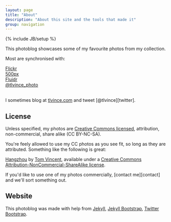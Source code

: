 ```yaml
---
layout: page
title: "About"
description: "About this site and the tools that made it"
group: navigation
---
```

{% include JB/setup %}

This photoblog showcases some of my favourite photos from my collection.

Most are synchronised with:

<div class="row">
  <div class="span1"><a href="https://secure.flickr.com/photos/tlvince">Flickr</a></div>
  <div class="span1"><a href="http://500px.com/tlvince">500px</a></div>
  <div class="span1"><a href="http://www.fluidr.com/photos/tlvince">Fluidr</a></div>
  <div class="span1"><a href="https://twitter.com/#!/tlvince_photo">@tlvince_photo</a></div>
</div>
<br/>

I sometimes blog at [tlvince.com][2] and tweet [@tlvince][twitter].

## License

Unless specified, my photos are [Creative Commons licensed][cc], attribution,
non-commercial, share alike (CC BY-NC-SA).

You're feely allowed to use my CC photos as you see fit, so long as they are
attributed. Something like the following is great:

[Hangzhou][1] by [Tom Vincent][2], available under a [Creative Commons
Attribution-NonCommercial-ShareAlike license][cc].

If you'd like to use one of my photos commercially, [contact me][contact] and
we'll sort something out.

## Website

This photoblog was made with help from [Jekyll][j], [Jekyll Bootstrap][jb],
[Twitter Bootstrap][tb].

  [1]: http://photo.tlvince.com/2011/06/06/hangzhou/
  [2]: http://tlvince.com
  [j]: https://github.com/mojombo/jekyll
  [cc]: https://creativecommons.org/licenses/by-nc-sa/3.0/
  [jb]: http://jekyllbootstrap.com
  [tb]: http://twitter.github.com/bootstrap/
